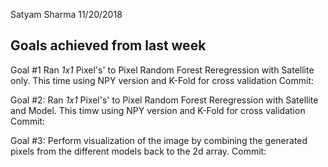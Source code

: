 Satyam Sharma
11/20/2018




## Goals achieved from last week
Goal #1
Ran *1x1* Pixel's' to Pixel Random Forest Reregression with Satellite only. This time using NPY version and K-Fold for cross validation
Commit:


Goal #2:
Ran *1x1* Pixel's' to Pixel Random Forest Reregression with Satellite and Model. This timw using NPY version and K-Fold for cross validation
Commit:



Goal #3:
Perform visualization of the image by combining the generated pixels from the different models back to the 2d array.
Commit:

